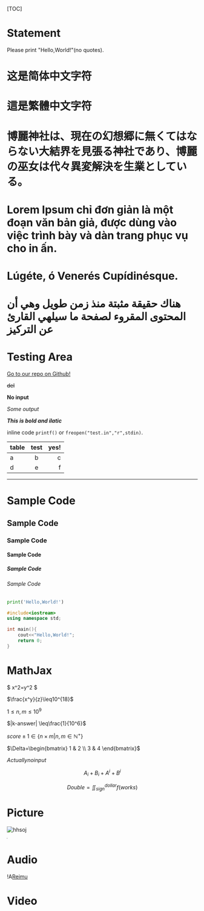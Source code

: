 [TOC]

# Statement

Please print "Hello,World!"(no quotes).

# 这是简体中文字符

# 這是繁體中文字符

# 博麗神社は、現在の幻想郷に無くてはならない大結界を見張る神社であり、博麗の巫女は代々異変解決を生業としている。

# Lorem Ipsum chỉ đơn giản là một đoạn văn bản giả, được dùng vào việc trình bày và dàn trang phục vụ cho in ấn.

# Lúgéte, ó Venerés Cupídinésque.

# هناك حقيقة مثبتة منذ زمن طويل وهي أن المحتوى المقروء لصفحة ما سيلهي القارئ عن التركيز

# Testing Area

[Go to our repo on Github!](https://www.github.com/XiaoGeNintendo/HHSOJ-Essential)

~~del~~

**No input**

*Some output*

***This is bold and ilatic***

inline code `printf()` or `freopen("test.in","r",stdin)`.

|table  | test |   yes!|
|-------|:----:|------:|
|a|b|c|
|d|e|f|

------------

# Sample Code
## Sample Code
### Sample Code
#### Sample Code
##### Sample Code
###### Sample Code

```python
print('Hello,World!')
```

```cpp
#include<iostream>
using namespace std;

int main(){
    cout<<"Hello,World!";
    return 0;
}
```

# **MathJax**

$ x^2=y^2 $

$\frac{x^y}{z}\leq10^{18}$

$1\leq n,m\leq10^9$

$|k-answer| \leq\frac{1}{10^6}$

$score \pm 1 \in \lbrace n \times m | n,m \in \mathbb{N}^{+} \rbrace$

$\Delta=\begin{bmatrix} 1 & 2 \\ 3 & 4 \end{bmatrix}$

$Actually no input$

$$
A_i + B_i + A^i + B^i
$$

$$
Double=\iint^{dollar}_{sign}f(works)
$$

# Picture

![hhsoj](assets/img/hhsoj256x.png)

![pic](data:image/gif;base64,R0lGODlhAQABAIAAAAUEBAAAACwAAAAAAQABAAACAkQBADs=)

# Audio

!A[Reimu](https://upload.thwiki.cc/b/b5/th15_01.mp3)

# Video

<!--![Youtube Video](https://www.youtube.com/watch?v=mjl4NEMG0JE)
![Bilibili Video](av24502821 =500x250)
<br/>
!(https://www.bilibili.com/av24502821 =800x600)
<br/>
![Bilibili Video](av24502821?p=2)
<br/>
![Bilibili Video](https://www.bilibili.com/av24502821?p=10)-->